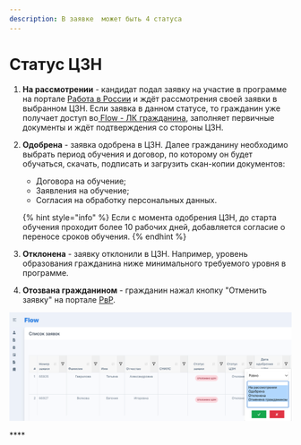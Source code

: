 ```yaml
---
description: В заявке  может быть 4 статуса
---
```


# Статус ЦЗН

1. **На рассмотрении** - кандидат подал заявку на участие в программе на портале [Работа в России](https://trudvsem.ru/) и ждёт рассмотрения своей заявки  в выбранном ЦЗН. Если заявка в данном статусе, то гражданин уже получает доступ во[ Flow - ЛК гражданина](https://app.gitbook.com/s/T3BdsMdYea4h0br4Lp5R/), заполняет первичные документы и ждёт подтверждения  со стороны ЦЗН.
2.  **Одобрена** - заявка одобрена в ЦЗН. Далее гражданину  необходимо выбрать период обучения и договор, по которому он будет обучаться,  скачать, подписать и загрузить скан-копии документов:&#x20;

    * Договора на обучение;
    * Заявления на обучение;
    * Согласия на обработку персональных данных.

    {% hint style="info" %}
    Если с момента одобрения ЦЗН, до старта обучения проходит более 10 рабочих дней, добавляется согласие о переносе сроков обучения.&#x20;
    {% endhint %}
3. **Отклонена** - заявку отклонили в ЦЗН. Например, уровень образования гражданина ниже минимального требуемого уровня в программе.&#x20;
4. **Отозвана гражданином** - гражданин нажал кнопку "Отменить заявку" на портале [РвР](https://trudvsem.ru/).

![](<../.gitbook/assets/image (14).png>)

&#x20;****&#x20;


